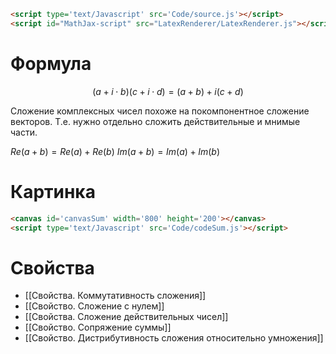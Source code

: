```html
<script type='text/Javascript' src='Code/source.js'></script>
<script id="MathJax-script" src="LatexRenderer/LatexRenderer.js"></script>
```

# Формула
$$ (a + i \cdot b)(c + i \cdot d) = (a + b) + i(c + d) $$

Сложение комплексных чисел похоже на покомпонентное сложение векторов. Т.е. нужно отдельно сложить действительные и мнимые части.

$Re(a+b) = Re(a) + Re(b)$
$Im(a+b) = Im(a) + Im(b)$

# Картинка

```html
<canvas id='canvasSum' width='800' height='200'></canvas>
<script type='text/Javascript' src='Code/codeSum.js'></script>
```

# Свойства
- [[Свойства. Коммутативность сложения]]
- [[Свойство. Сложение с нулем]]
- [[Свойства. Сложение действительных чисел]]
- [[Свойство. Сопряжение суммы]]
- [[Свойство. Дистрибутивность сложения относительно умножения]]



